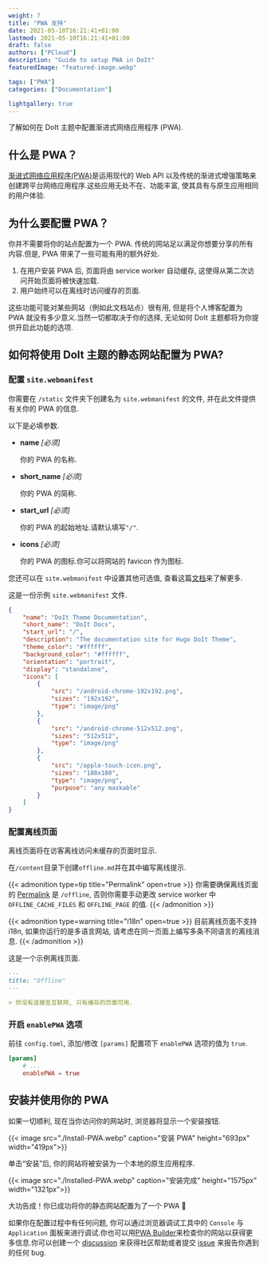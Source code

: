 ```yaml
---
weight: 7
title: "PWA 支持"
date: 2021-05-10T16:21:41+01:00
lastmod: 2021-05-10T16:21:41+01:00
draft: false
authors: ["PCloud"]
description: "Guide to setup PWA in DoIt"
featuredImage: "featured-image.webp"

tags: ["PWA"]
categories: ["Documentation"]

lightgallery: true
---
```


了解如何在 DoIt 主题中配置渐进式网络应用程序 (PWA).

<!--more-->

## 什么是 PWA？

[渐进式网络应用程序(PWA)](https://developer.mozilla.org/en-US/docs/Web/Progressive_web_apps)是运用现代的 Web API 以及传统的渐进式增强策略来创建跨平台网络应用程序.这些应用无处不在、功能丰富, 使其具有与原生应用相同的用户体验.

## 为什么要配置 PWA？

你并不需要将你的站点配置为一个 PWA. 传统的网站足以满足你想要分享的所有内容.但是, PWA 带来了一些可能有用的额外好处.

1. 在用户安装 PWA 后, 页面将由 service worker 自动缓存, 这使得从第二次访问开始页面将被快速加载.
2. 用户始终可以在离线时访问缓存的页面.

这些功能可能对某些网站（例如此文档站点）很有用, 但是将个人博客配置为 PWA 就没有多少意义.当然一切都取决于你的选择, 无论如何 DoIt 主题都将为你提供开启此功能的选项.

## 如何将使用 DoIt 主题的静态网站配置为 PWA?

### 配置 `site.webmanifest`

你需要在 `/static` 文件夹下创建名为 `site.webmanifest` 的文件, 并在此文件提供有关你的 PWA 的信息.

以下是必填参数.

* **name** *[必须]*

    你的 PWA 的名称.

* **short_name** *[必须]*

    你的 PWA 的简称.

* **start_url** *[必须]*

    你的 PWA 的起始地址.请默认填写`"/"`.

* **icons** *[必须]*

    你的 PWA 的图标.你可以将网站的 favicon 作为图标.

您还可以在 `site.webmanifest` 中设置其他可选值, 查看这篇[文档](https://developer.mozilla.org/zh-CN/docs/Web/Manifest)来了解更多.

这是一份示例 `site.webmanifest` 文件.

```json
{
    "name": "DoIt Theme Documentation",
    "short_name": "DoIt Docs",
    "start_url": "/",
    "description": "The documentation site for Hugo DoIt Theme",
    "theme_color": "#ffffff",
    "background_color": "#ffffff",
    "orientation": "portrait",
    "display": "standalone",
    "icons": [
        {
            "src": "/android-chrome-192x192.png",
            "sizes": "192x192",
            "type": "image/png"
        },
        {
            "src": "/android-chrome-512x512.png",
            "sizes": "512x512",
            "type": "image/png"
        },
        {
            "src": "/apple-touch-icon.png",
            "sizes": "180x180",
            "type": "image/png",
            "purpose": "any maskable"
        }
    ]
}
```

### 配置离线页面

离线页面将在访客离线访问未缓存的页面时显示.

在`/content`目录下创建`offline.md`并在其中编写离线提示.

{{< admonition type=tip title="Permalink" open=true >}}
你需要确保离线页面的 [Permalink](https://gohugo.io/content-management/urls/#permalinks) 是 `/offline`,  否则你需要手动更改 service worker 中 `OFFLINE_CACHE_FILES` 和 `OFFLINE_PAGE` 的值.
{{< /admonition >}}

{{< admonition type=warning title="i18n" open=true >}}
目前离线页面不支持 i18n, 如果你运行的是多语言网站, 请考虑在同一页面上编写多条不同语言的离线消息.
{{< /admonition >}}

这是一个示例离线页面.

```md
---
title: "Offline"
---

> 你没有连接至互联网, 只有缓存的页面可用.
```

### 开启 `enablePWA` 选项

前往 `config.toml`, 添加/修改 `[params]` 配置项下 `enablePWA` 选项的值为 `true`.

```toml
[params]
    # ...
    enablePWA = true
```

## 安装并使用你的 PWA

如果一切顺利, 现在当你访问你的网站时, 浏览器将显示一个安装按钮.

{{< image src="./Install-PWA.webp" caption="安装 PWA" height="693px" width="419px">}}

单击“安装”后, 你的网站将被安装为一个本地的原生应用程序.

{{< image src="./Installed-PWA.webp" caption="安装完成" height="1575px" width="1321px">}}

大功告成！你已成功将你的静态网站配置为了一个 PWA 🎉

如果你在配置过程中有任何问题, 你可以通过浏览器调试工具中的 `Console` 与 `Application` 面板来进行调试.你也可以用[PWA Builder](https://www.pwabuilder.com/)来检查你的网站以获得更多信息.你可以创建一个 [discussion](https://github.com/HEIGE-PCloud/DoIt/discussions) 来获得社区帮助或者提交 [issue](https://github.com/HEIGE-PCloud/DoIt/issues) 来报告你遇到的任何 bug.